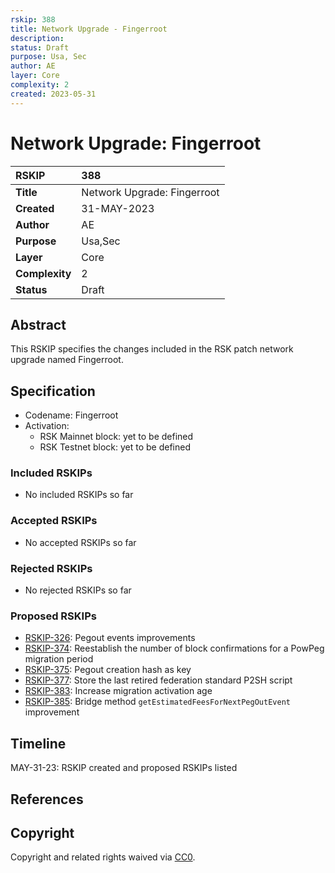 ```yaml
---
rskip: 388
title: Network Upgrade - Fingerroot
description: 
status: Draft
purpose: Usa, Sec
author: AE
layer: Core
complexity: 2
created: 2023-05-31
---
```

# Network Upgrade: Fingerroot

|RSKIP          |388           |
| :------------ |:-------------|
|**Title**      |Network Upgrade: Fingerroot |
|**Created**    |31-MAY-2023 |
|**Author**     |AE |
|**Purpose**    |Usa,Sec |
|**Layer**      |Core |
|**Complexity** |2 |
|**Status**     |Draft |

## Abstract

This RSKIP specifies the changes included in the RSK patch network upgrade named Fingerroot.

## Specification

- Codename: Fingerroot
- Activation:
	- RSK Mainnet block: yet to be defined
	- RSK Testnet block: yet to be defined

### Included RSKIPs

- No included RSKIPs so far

### Accepted RSKIPs

- No accepted RSKIPs so far

### Rejected RSKIPs

- No rejected RSKIPs so far

### Proposed RSKIPs

- [RSKIP-326](https://github.com/rsksmart/RSKIPs/blob/master/IPs/RSKIP326.md): Pegout events improvements
- [RSKIP-374](https://github.com/rsksmart/RSKIPs/blob/master/IPs/RSKIP374.md): Reestablish the number of block confirmations for a PowPeg migration period
- [RSKIP-375](https://github.com/rsksmart/RSKIPs/blob/master/IPs/RSKIP375.md): Pegout creation hash as key
- [RSKIP-377](https://github.com/rsksmart/RSKIPs/blob/master/IPs/RSKIP377.md): Store the last retired federation standard P2SH script
- [RSKIP-383](https://github.com/rsksmart/RSKIPs/blob/master/IPs/RSKIP383.md): Increase migration activation age
- [RSKIP-385](https://github.com/rsksmart/RSKIPs/blob/master/IPs/RSKIP385.md): Bridge method `getEstimatedFeesForNextPegOutEvent` improvement

## Timeline

MAY-31-23: RSKIP created and proposed RSKIPs listed

## References

## Copyright

Copyright and related rights waived via [CC0](https://creativecommons.org/publicdomain/zero/1.0/).

